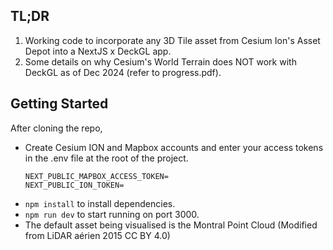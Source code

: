 ## TL;DR

1. Working code to incorporate any 3D Tile asset from Cesium Ion's Asset Depot into a NextJS x DeckGL app.
2. Some details on why Cesium's World Terrain does NOT work with DeckGL as of Dec 2024 (refer to progress.pdf).

## Getting Started

After cloning the repo,
- Create Cesium ION and Mapbox accounts and enter your access tokens in the .env file at the root of the project.
  ```
  NEXT_PUBLIC_MAPBOX_ACCESS_TOKEN=
  NEXT_PUBLIC_ION_TOKEN=
  ```
- `npm install` to install dependencies.
- `npm run dev` to start running on port 3000.
- The default asset being visualised is the Montral Point Cloud (Modified from LiDAR aérien 2015 CC BY 4.0)